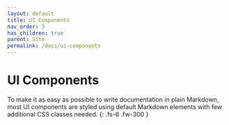 ```yaml
---
layout: default
title: UI Components
nav_order: 3
has_children: true
parent: Site
permalink: /docs/ui-components
---
```


# UI Components

To make it as easy as possible to write documentation in plain Markdown, most UI components are styled using default Markdown elements with few additional CSS classes needed.
{: .fs-6 .fw-300 }
